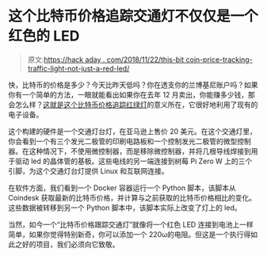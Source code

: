 # 这个比特币价格追踪交通灯不仅仅是一个红色的 LED

> 原文:[https://hack aday . com/2018/11/22/this-bit coin-price-tracking-traffic-light-not-just-a-red-led/](https://hackaday.com/2018/11/22/this-bitcoin-price-tracking-traffic-light-isnt-just-a-red-led/)

快，比特币的价格是多少？今天比昨天低吗？你在透支你的兰博基尼账户吗？如果你有一个简单的方法，一眼就能看出如果你在去年 12 月卖出，你能赚多少钱，那会怎么样？[这就是这个比特币价格追踪红绿灯](https://www.balena.io/blog/build-a-bitcoin-traffic-light-with-balenacloud/)的意义所在，它很好地利用了现有的电子设备。

这个构建的硬件是一个交通灯台灯，在亚马逊上售价 20 美元。在这个交通灯里，你会看到一个有三个发光二极管的印刷电路板和一个控制发光二极管的微型控制器。在这种情况下，不使用微控制器，而是移除微控制器，并将几根导线焊接到用于驱动 led 的晶体管的基极。这些电线的另一端连接到树莓 Pi Zero W 上的三个引脚，为这个交通灯台灯提供 Linux 和互联网连接。

在软件方面，我们看到一个 Docker 容器运行一个 Python 脚本，该脚本从 Coindesk 获取最新的比特币价格，并计算与之前获取的比特币价格相比的变化。这些数据被转移到另一个 Python 脚本中，该脚本实际上改变了灯上的 led。

当然，如今一个“比特币价格跟踪交通灯”就像将一个红色 LED 连接到电池上一样简单，如果你觉得特别新奇，你可以添加一个 220ω的电阻。但这是一个执行得如此之好的项目，我们必须向它致敬。